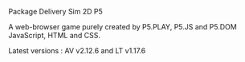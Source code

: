 Package Delivery Sim 2D P5

A web-browser game purely created by P5.PLAY, P5.JS and P5.DOM
JavaScript, HTML and CSS.


Latest versions : 
AV v2.12.6 and 
LT v1.17.6

